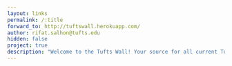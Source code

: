 ```yaml
---
layout: links
permalink: /:title
forward_to: http://tuftswall.herokuapp.com/
author: rifat.salhon@tufts.edu
hidden: false
project: true
description: "Welcome to the Tufts Wall! Your source for all current Tufts events!"
---
```

